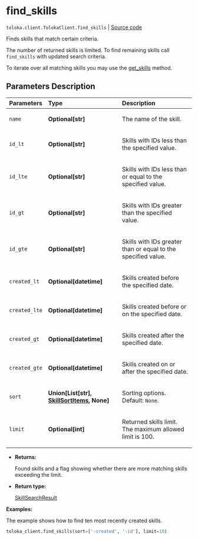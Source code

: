 # find_skills
`toloka.client.TolokaClient.find_skills` | [Source code](https://github.com/Toloka/toloka-kit/blob/v1.1.0.post1/src/client/__init__.py#L2018)

Finds skills that match certain criteria.


The number of returned skills is limited. To find remaining skills call `find_skills` with updated search criteria.

To iterate over all matching skills you may use the [get_skills](toloka.client.TolokaClient.get_skills.md) method.

## Parameters Description

| Parameters | Type | Description |
| :----------| :----| :-----------|
`name`|**Optional\[str\]**|<p>The name of the skill.</p>
`id_lt`|**Optional\[str\]**|<p>Skills with IDs less than the specified value.</p>
`id_lte`|**Optional\[str\]**|<p>Skills with IDs less than or equal to the specified value.</p>
`id_gt`|**Optional\[str\]**|<p>Skills with IDs greater than the specified value.</p>
`id_gte`|**Optional\[str\]**|<p>Skills with IDs greater than or equal to the specified value.</p>
`created_lt`|**Optional\[datetime\]**|<p>Skills created before the specified date.</p>
`created_lte`|**Optional\[datetime\]**|<p>Skills created before or on the specified date.</p>
`created_gt`|**Optional\[datetime\]**|<p>Skills created after the specified date.</p>
`created_gte`|**Optional\[datetime\]**|<p>Skills created on or after the specified date.</p>
`sort`|**Union\[List\[str\], [SkillSortItems](toloka.client.search_requests.SkillSortItems.md), None\]**|<p>Sorting options. Default: `None`.</p>
`limit`|**Optional\[int\]**|<p>Returned skills limit. The maximum allowed limit is 100.</p>

* **Returns:**

  Found skills and a flag showing whether there are more matching skills exceeding the limit.

* **Return type:**

  [SkillSearchResult](toloka.client.search_results.SkillSearchResult.md)

**Examples:**

The example shows how to find ten most recently created skills.

```python
toloka_client.find_skills(sort=['-created', '-id'], limit=10)
```
